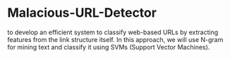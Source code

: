 # Malacious-URL-Detector
 to develop an efficient system to classify web-based URLs by extracting features from the link structure itself. In this approach, we will use N-gram for mining text and classify it using SVMs (Support Vector Machines).
